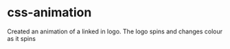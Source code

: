 # css-animation

Created an animation of a linked in logo. The logo spins and changes colour as it spins

